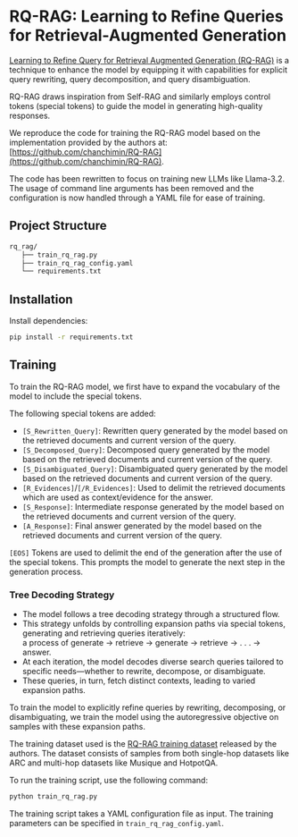 # RQ-RAG: Learning to Refine Queries for Retrieval-Augmented Generation

[Learning to Refine Query for Retrieval Augmented Generation (RQ-RAG)](https://arxiv.org/abs/2404.00610) is a technique to enhance the model by equipping it with capabilities for explicit query rewriting, query decomposition, and query disambiguation.

RQ-RAG draws inspiration from Self-RAG and similarly employs control tokens (special tokens) to guide the model in generating high-quality responses.

We reproduce the code for training the RQ-RAG model based on the implementation provided by the authors at: [https://github.com/chanchimin/RQ-RAG](https://github.com/chanchimin/RQ-RAG).

The code has been rewritten to focus on training new LLMs like Llama-3.2. The usage of command line arguments has been removed and the configuration is now handled through a YAML file for ease of training.

## Project Structure

```bash
rq_rag/
   ├── train_rq_rag.py
   ├── train_rq_rag_config.yaml
   └── requirements.txt
```

## Installation

Install dependencies:

```bash
pip install -r requirements.txt
```

## Training

To train the RQ-RAG model, we first have to expand the vocabulary of the model to include the special tokens.

The following special tokens are added:

- `[S_Rewritten_Query]`: Rewritten query generated by the model based on the retrieved documents and current version of the query.
- `[S_Decomposed_Query]`: Decomposed query generated by the model based on the retrieved documents and current version of the query.
- `[S_Disambiguated_Query]`: Disambiguated query generated by the model based on the retrieved documents and current version of the query.
- `[R_Evidences]`/`[/R_Evidences]`: Used to delimit the retrieved documents which are used as context/evidence for the answer.
- `[S_Response]`: Intermediate response generated by the model based on the retrieved documents and current version of the query.
- `[A_Response]`: Final answer generated by the model based on the retrieved documents and current version of the query.

`[EOS]` Tokens are used to delimit the end of the generation after the use of the special tokens. This prompts the model to generate the next step in the generation process.

### Tree Decoding Strategy

- The model follows a tree decoding strategy through a structured flow.
- This strategy unfolds by controlling expansion paths via special tokens, generating and retrieving queries iteratively:  
   a process of generate → retrieve → generate → retrieve → . . . → answer.
- At each iteration, the model decodes diverse search queries tailored to specific needs—whether to rewrite, decompose, or disambiguate.
- These queries, in turn, fetch distinct contexts, leading to varied expansion paths.

To train the model to explicitly refine queries by rewriting, decomposing, or disambiguating, we train the model using the autoregressive objective on samples with these expansion paths.

The training dataset used is the [RQ-RAG training dataset](https://huggingface.co/datasets/zorowin123/rq_rag) released by the authors. The dataset consists of samples from both single-hop datasets like ARC and multi-hop datasets like Musique and HotpotQA.

To run the training script, use the following command:

```bash
python train_rq_rag.py
```

The training script takes a YAML configuration file as input. The training parameters can be specified in `train_rq_rag_config.yaml`.
